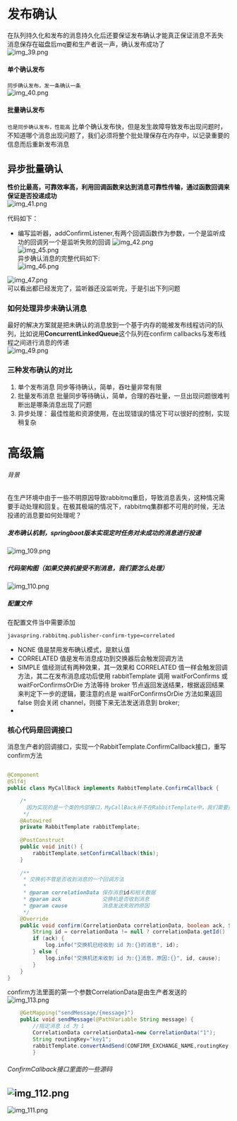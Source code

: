 # 发布确认
在队列持久化和发布的消息持久化后还要保证发布确认才能真正保证消息不丢失   
消息保存在磁盘后mq要和生产者说一声，确认发布成功了   
![img_39.png](img_39.png)  

#### 单个确认发布  
``同步确认发布，发一条确认一条``     
![img_40.png](img_40.png)   

#### 批量确认发布
``也是同步确认发布，性能高``
比单个确认发布快，但是发生故障导致发布出现问题时，不知道哪个消息出现问题了，我们必须将整个批处理保存在内存中，以记录重要的信息而后重新发布消息   


## 异步批量确认
**性价比最高，可靠效率高，利用回调函数来达到消息可靠性传输，通过函数回调来保证是否投递成功**    
![img_41.png](img_41.png)    

代码如下：

* 编写监听器，addConfirmListener,有两个回调函数作为参数，一个是监听成功的回调另一个是监听失败的回调
![img_42.png](img_42.png)      
![img_45.png](img_45.png)    
异步确认消息的完整代码如下:  
![img_46.png](img_46.png)  

![img_47.png](img_47.png)  
可以看出都已经发完了，监听器还没监听完，于是引出下列问题  

### 如何处理异步未确认消息   
最好的解决方案就是把未确认的消息放到一个基于内存的能被发布线程访问的队列，比如说用**ConcurrentLinkedQueue**这个队列在confirm callbacks与发布线程之间进行消息的传递     
![img_49.png](img_49.png)   


### 三种发布确认的对比
1. 单个发布消息
同步等待确认，简单，吞吐量非常有限    
2. 批量发布消息 
批量同步等待确认，简单，合理的吞吐量，一旦出现问题很难判断出是哪条消息出现了问题    
3. 异步处理：
最佳性能和资源使用，在出现错误的情况下可以很好的控制，实现稍复杂    





# 高级篇
###### 背景
在生产环境中由于一些不明原因导致rabbitmq重启，导致消息丢失，这种情况需要手动处理和回复。在极其极端的情况下，rabbitmq集群都不可用的时候，无法投递的消息要如何处理呢？   

##### 发布确认机制，springboot版本实现定时任务对未成功的消息进行投递
![img_109.png](img_109.png)     
##### 代码架构图（如果交换机接受不到消息，我们要怎么处理）  
![img_110.png](img_110.png)     

#####  配置文件
在配置文件当中需要添加   
```
javaspring.rabbitmq.publisher-confirm-type=correlated
```
* NONE 值是禁用发布确认模式，是默认值
* CORRELATED 值是发布消息成功到交换器后会触发回调方法
* SIMPLE 值经测试有两种效果，其一效果和 CORRELATED 值一样会触发回调方法，其二在发布消息成功后使用 rabbitTemplate 调用 waitForConfirms 或 waitForConfirmsOrDie 方法等待 broker 节点返回发送结果，根据返回结果来判定下一步的逻辑，要注意的点是 waitForConfirmsOrDie 方法如果返回 false 则会关闭 channel，则接下来无法发送消息到 broker;  
* 

### 核心代码是回调接口  
消息生产者的回调接口，实现一个RabbitTemplate.ConfirmCallback接口，重写confirm方法   
```java

@Component
@Slf4j
public class MyCallBack implements RabbitTemplate.ConfirmCallback {

    /*
      因为实现的是一个类的内部接口，MyCallBack并不在RabbitTemplate中，我们需要把MyCallBack注入到类中
     */
    @Autowired
    private RabbitTemplate rabbitTemplate;
    
    @PostConstruct
    public void init() {
        rabbitTemplate.setConfirmCallback(this);
    }
    
    /**
     * 交换机不管是否收到消息的一个回调方法
     *
     * @param correlationData 保存消息id和相关数据
     * @param ack             交换机是否收到消息
     * @param cause           消息发送失败的原因
     */
    @Override
    public void confirm(CorrelationData correlationData, boolean ack, String cause) {
        String id = correlationData != null ? correlationData.getId() : "";
        if (ack) {
            log.info("交换机已经收到 id 为:{}的消息", id);
        } else {
            log.info("交换机还未收到 id 为:{}消息，原因:{}", id, cause);
        }
    }
}
```

confirm方法里面的第一个参数CorrelationData是由生产者发送的
![img_113.png](img_113.png)
```java
    @GetMapping("sendMessage/{message}")
    public void sendMessage(@PathVariable String message) {
        //指定消息 id 为 1
        CorrelationData correlationData1=new CorrelationData("1");
        String routingKey="key1";
        rabbitTemplate.convertAndSend(CONFIRM_EXCHANGE_NAME,routingKey,message+routingKey,correlationData1);
        }
```

###### ConfirmCallback接口里面的一些源码  
![img_112.png](img_112.png)      
---   
![img_111.png](img_111.png)      




